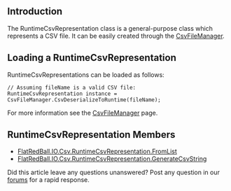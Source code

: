 ## Introduction

The RuntimeCsvRepresentation class is a general-purpose class which represents a CSV file. It can be easily created through the [CsvFileManager](/frb/docs/index.php?title=FlatRedBall.IO.Csv.CsvFileManager.md "FlatRedBall.IO.Csv.CsvFileManager").

## Loading a RuntimeCsvRepresentation

RuntimeCsvRepresentations can be loaded as follows:

    // Assuming fileName is a valid CSV file:
    RuntimeCsvRepresentation instance = CsvFileManager.CsvDeserializeToRuntime(fileName);

For more information see the [CsvFileManager](/frb/docs/index.php?title=FlatRedBall.IO.Csv.CsvFileManager.md "FlatRedBall.IO.Csv.CsvFileManager") page.

## RuntimeCsvRepresentation Members

-   [FlatRedBall.IO.Csv.RuntimeCsvRepresentation.FromList](/frb/docs/index.php?title=FlatRedBall.IO.Csv.RuntimeCsvRepresentation.FromList.md "FlatRedBall.IO.Csv.RuntimeCsvRepresentation.FromList")
-   [FlatRedBall.IO.Csv.RuntimeCsvRepresentation.GenerateCsvString](/frb/docs/index.php?title=FlatRedBall.IO.Csv.RuntimeCsvRepresentation.GenerateCsvString.md "FlatRedBall.IO.Csv.RuntimeCsvRepresentation.GenerateCsvString")

Did this article leave any questions unanswered? Post any question in our [forums](/frb/forum/.md) for a rapid response.
